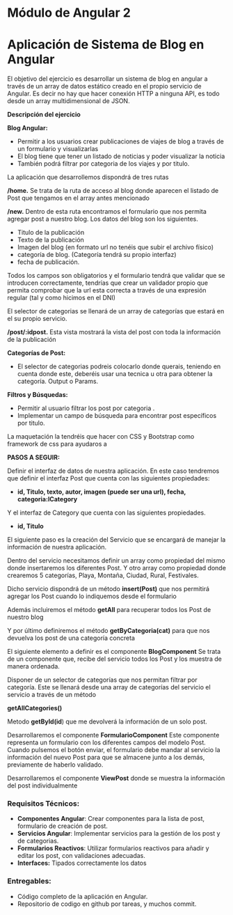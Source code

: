# Módulo de Angular 2

# Aplicación de Sistema de Blog en Angular

El objetivo del ejercicio es desarrollar un sistema de blog en angular a través de un array de datos estático creado en el propio servicio de Angular. Es decir no hay que hacer conexión HTTP a ninguna API, es todo desde un array multidimensional de JSON.

**Descripción del ejercicio**

**Blog Angular:**

- Permitir a los usuarios crear publicaciones de viajes de blog a través de un formulario y visualizarlas
- El blog tiene que tener un listado de noticias y poder visualizar la noticia
- También podrá filtrar por categoria de los viajes y por titulo.

La aplicación que desarrollemos dispondrá de tres rutas

**/home.** Se trata de la ruta de acceso al blog donde aparecen el listado de Post que tengamos en el array antes mencionado

**/new.** Dentro de esta ruta encontramos el formulario que nos permita agregar post a nuestro blog. Los datos del blog son los siguientes.

- Titulo de la publicación
- Texto de la publicación
- Imagen del blog (en formato url no tenéis que subir el archivo físico)
- categoría de blog. (Categoría tendrá su propio interfaz)
- fecha de publicación.

Todos los campos son obligatorios y el formulario tendrá que validar que se introducen correctamente, tendrías que crear un validador propio que permita comprobar que la url esta correcta a través de una expresión regular (tal y como hicimos en el DNI)

El selector de categorias se llenará de un array de categorías que estará en el su propio servicio.

**/post/:idpost.** Esta vista mostrará la vista del post con toda la información de la publicación

**Categorías de Post:**

- El selector de categorias podreis colocarlo donde querais, teniendo en cuenta donde este, deberéis usar una tecnica u otra para obtener la categoría. Output o Params.

**Filtros y Búsquedas:**

- Permitir al usuario filtrar los post por categoria .
- Implementar un campo de búsqueda para encontrar post específicos por titulo.

La maquetación la tendréis que hacer con CSS y Bootstrap como framework de css para ayudaros a

**PASOS A SEGUIR:**

 Definir el interfaz de datos de nuestra aplicación. En este caso tendremos que definir el interfaz Post que cuenta con las siguientes propiedades:

- **id, Titulo, texto, autor, imagen (puede ser una url), fecha, categoria:ICategory**

Y el interfaz de Category que cuenta con las siguientes propiedades.

- **id, Titulo**

El siguiente paso es la creación del Servicio que se encargará de manejar la información de nuestra aplicación.

Dentro del servicio necesitamos definir un array como propiedad del mismo donde insertaremos los diferentes Post. Y otro array como propiedad donde crearemos 5 categorías, Playa, Montaña, Ciudad, Rural, Festivales.

Dicho servicio dispondrá de un método **insert(Post)** que nos permitirá agregar los Post cuando lo indiquemos desde el formulario

Además incluiremos el método **getAll** para recuperar todos los Post de nuestro blog

Y por último definiremos el método **getByCategoria(cat)** para que nos devuelva los post de una categoría concreta

El siguiente elemento a definir es el componente **BlogComponent** Se trata de un componente que, recibe del servicio todos los Post y los muestra de manera ordenada.

Disponer de un selector de categorías que nos permitan filtrar por categoría. Este se llenará desde una array de categorías del servicio el servicio a través de un método

**getAllCategories()**

Metodo **getById(id**) que me devolverá la información de un solo post.

Desarrollaremos el componente **FormularioComponent** Este componente representa un formulario con los diferentes campos del modelo Post. Cuando pulsemos el botón enviar, el formulario debe mandar al servicio la información del nuevo Post para que se almacene junto a los demás, previamente de haberlo validado.

Desarrollaremos el componente **ViewPost** donde se muestra la información del post individualmente

### **Requisitos Técnicos:**

- **Componentes Angular**: Crear componentes para la lista de post, formulario de creación de post.
- **Servicios Angular**: Implementar servicios para la gestión de los post y de categorias.
- **Formularios Reactivos**: Utilizar formularios reactivos para añadir y editar los post, con validaciones adecuadas.
- **Interfaces:** Tipados correctamente los datos

### **Entregables:**

- Código completo de la aplicación en Angular.
- Repositorio de codigo en github por tareas, y muchos commit.
